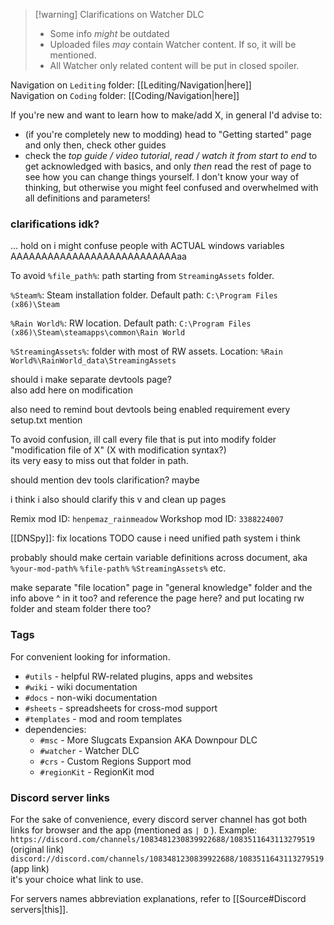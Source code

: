 > [!warning] Clarifications on Watcher DLC
> - Some info *might* be outdated
> - Uploaded files *may* contain Watcher content. If so, it will be mentioned. 
> - All Watcher only related content will be put in closed spoiler.


Navigation on `Lediting` folder: [[Lediting/Navigation|here]]  
Navigation on `Coding` folder: [[Coding/Navigation|here]]

If you're new and want to learn how to make/add X, in general I'd advise to:
- (if you're completely new to modding) head to "Getting started" page and only then, check other guides
- check the *top guide / video tutorial*, *read / watch it from start to end* to get acknowledged with basics, and only *then* read the rest of page to see how you can change things yourself. I don't know your way of thinking, but otherwise you might feel confused and overwhelmed with all definitions and parameters!

### clarifications idk?

... hold on i might confuse people with ACTUAL windows variables
AAAAAAAAAAAAAAAAAAAAAAAAAAAaa




To avoid 
`%file_path%`: path starting from `StreamingAssets` folder.

`%Steam%`: Steam installation folder. Default path: 
`C:\Program Files (x86)\Steam`

`%Rain World%`: RW location. Default path:
`C:\Program Files (x86)\Steam\steamapps\common\Rain World`

`%StreamingAssets%`: folder with most of RW assets. Location:
`%Rain World%\RainWorld_data\StreamingAssets`

should i make separate devtools page?  
also add here on modification  

also need to remind bout devtools being enabled requirement every setup.txt mention 


To avoid confusion, ill call every file that is put into modify folder "modification file of X" (X with modification syntax?)  
its very easy to miss out that folder in path.  

should mention dev tools clarification? maybe

i think i also should clarify this v
and clean up pages

Remix mod ID: `henpemaz_rainmeadow`
Workshop mod ID: `3388224007`

[[DNSpy]]: fix locations TODO
cause i need unified path system i think

probably should make certain variable definitions across document, aka 
`%your-mod-path%`
`%file-path%`
`%StreamingAssets%`
etc.

make separate "file location" page in "general knowledge" folder and the info above ^ in it too? and reference the page here?
and put locating rw folder and steam folder there too?
### Tags  
For convenient looking for information.
- `#utils` - helpful RW-related plugins, apps and websites
- `#wiki` - wiki documentation
- `#docs` - non-wiki documentation
- `#sheets` - spreadsheets for cross-mod support
- `#templates` - mod and room templates
- dependencies:
	- `#msc` - More Slugcats Expansion AKA Downpour DLC
	- `#watcher` - Watcher DLC
	- `#crs` - Custom Regions Support mod
	- `#regionKit` - RegionKit mod

### Discord server links  
For the sake of convenience, every discord server channel has got both links for browser and the app (mentioned as ``| D`` ). Example:  
``https://discord.com/channels/1083481230839922688/1083511643113279519`` (original link)  
``discord://discord.com/channels/1083481230839922688/1083511643113279519`` (app link)  
it's your choice what link to use.

For servers names abbreviation explanations, refer to [[Source#Discord servers|this]].